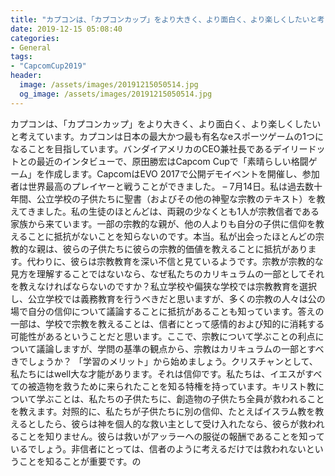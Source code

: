```yaml
---
title: "カプコンは、「カプコンカップ」をより大きく、より面白く、より楽しくしたいと考えています。"
date: 2019-12-15 05:08:40
categories:
- General
tags:
- "CapcomCup2019"
header:
  image: /assets/images/20191215050514.jpg
  og_image: /assets/images/20191215050514.jpg
---
```


カプコンは、「カプコンカップ」をより大きく、より面白く、より楽しくしたいと考えています。カプコンは日本の最大かつ最も有名なeスポーツゲームの1つになることを目指しています。バンダイアメリカのCEO兼社長であるデイリードットとの最近のインタビューで、原田勝宏はCapcom Cupで「素晴らしい格闘ゲーム」を作成します。CapcomはEVO 2017で公開デモイベントを開催し、参加者は世界最高のプレイヤーと戦うことができました。 – 7月14日。私は過去数十年間、公立学校の子供たちに聖書（およびその他の神聖な宗教のテキスト）を教えてきました。私の生徒のほとんどは、両親の少なくとも1人が宗教信者である家族から来ています。一部の宗教的な親が、他の人よりも自分の子供に信仰を教えることに抵抗がないことを知らないのです。本当。私が出会ったほとんどの宗教的な親は、彼らの子供たちに彼らの宗教的価値を教えることに抵抗があります。代わりに、彼らは宗教教育を深い不信と見ているようです。宗教が宗教的な見方を理解することではないなら、なぜ私たちのカリキュラムの一部としてそれを教えなければならないのですか？私立学校や偏狭な学校では宗教教育を選択し、公立学校では義務教育を行うべきだと思いますが、多くの宗教の人々は公の場で自分の信仰について議論することに抵抗があることも知っています。答えの一部は、学校で宗教を教えることは、信者にとって感情的および知的に消耗する可能性があるということだと思います。ここで、宗教について学ぶことの利点について議論しますが、学問の基準の観点から、宗教はカリキュラムの一部とすべきでしょうか？ 「学習のメリット」から始めましょう。クリスチャンとして、私たちにはwell大な才能があります。それは信仰です。私たちは、イエスがすべての被造物を救うために来られたことを知る特権を持っています。キリスト教について学ぶことは、私たちの子供たちに、創造物の子供たち全員が救われることを教えます。対照的に、私たちが子供たちに別の信仰、たとえばイスラム教を教えるとしたら、彼らは神を個人的な救い主として受け入れたなら、彼らが救われることを知りません。彼らは救いがアッラーへの服従の報酬であることを知っているでしょう。非信者にとっては、信者のように考えるだけでは救われないということを知ることが重要です。の
